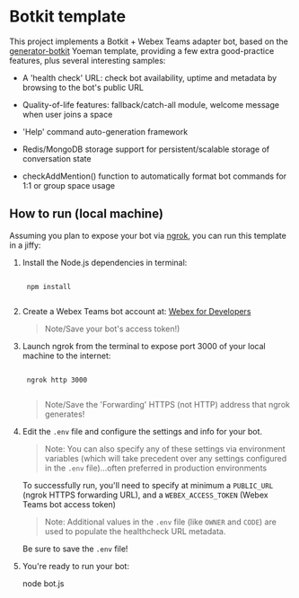# Botkit template

This project implements a Botkit + Webex Teams adapter bot, based on the [generator-botkit](https://www.npmjs.com/package/generator-botkit) Yoeman template, providing a few extra good-practice features, plus several interesting samples:

- A 'health check' URL: check bot availability, uptime and metadata by browsing to the bot's public URL

- Quality-of-life features: fallback/catch-all module, welcome message when user joins a space

- 'Help' command auto-generation framework

- Redis/MongoDB storage support for persistent/scalable storage of conversation state

- checkAddMention() function to automatically format bot commands for 1:1 or group space usage

## How to run (local machine)

Assuming you plan to expose your bot via [ngrok](https://ngrok.com), you can run this template in a jiffy:

1. Install the Node.js dependencies in terminal:
    <pre><code>
    npm install
    </code></pre>

2. Create a Webex Teams bot account at: [Webex for Developers](https://developer.webex.com/my-apps/new/bot)
    >Note/Save your bot's access token!)

3. Launch ngrok from the terminal to expose port 3000 of your local machine to the internet:
    <pre><code>
    ngrok http 3000
    </code></pre>
    >Note/Save the 'Forwarding' HTTPS (not HTTP) address that ngrok generates!

4. Edit the `.env` file and configure the settings and info for your bot.

    >Note: You can also specify any of these settings via environment variables (which will take precedent over any settings configured in the `.env` file)...often preferred in production environments

    To successfully run, you'll need to specify at minimum a `PUBLIC_URL` (ngrok HTTPS forwarding URL), and a `WEBEX_ACCESS_TOKEN` (Webex Teams bot access token)

    >Note: Additional values in the `.env` file (like `OWNER` and `CODE`) are used to populate the healthcheck URL metadata.

    Be sure to save the `.env` file!

5. You're ready to run your bot:

    node bot.js
